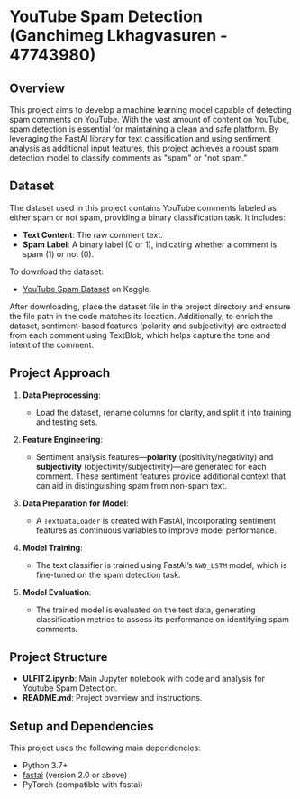 # YouTube Spam Detection (Ganchimeg Lkhagvasuren - 47743980)
## Overview

This project aims to develop a machine learning model capable of detecting spam comments on YouTube. With the vast amount of content on YouTube, spam detection is essential for maintaining a clean and safe platform. By leveraging the FastAI library for text classification and using sentiment analysis as additional input features, this project achieves a robust spam detection model to classify comments as "spam" or "not spam."

## Dataset

The dataset used in this project contains YouTube comments labeled as either spam or not spam, providing a binary classification task. It includes:

- **Text Content**: The raw comment text.
- **Spam Label**: A binary label (0 or 1), indicating whether a comment is spam (1) or not (0).

To download the dataset:
- [YouTube Spam Dataset](https://www.kaggle.com/datasets/ahsenwaheed/youtube-comments-spam-dataset) on Kaggle.
  
After downloading, place the dataset file in the project directory and ensure the file path in the code matches its location. Additionally, to enrich the dataset, sentiment-based features (polarity and subjectivity) are extracted from each comment using TextBlob, which helps capture the tone and intent of the comment.

## Project Approach

1. **Data Preprocessing**:
   - Load the dataset, rename columns for clarity, and split it into training and testing sets.

2. **Feature Engineering**:
   - Sentiment analysis features—**polarity** (positivity/negativity) and **subjectivity** (objectivity/subjectivity)—are generated for each comment. These sentiment features provide additional context that can aid in distinguishing spam from non-spam text.

3. **Data Preparation for Model**:
   - A `TextDataLoader` is created with FastAI, incorporating sentiment features as continuous variables to improve model performance.

4. **Model Training**:
   - The text classifier is trained using FastAI’s `AWD_LSTM` model, which is fine-tuned on the spam detection task.

5. **Model Evaluation**:
   - The trained model is evaluated on the test data, generating classification metrics to assess its performance on identifying spam comments.

## Project Structure

- **ULFIT2.ipynb**: Main Jupyter notebook with code and analysis for Youtube Spam Detection.
- **README.md**: Project overview and instructions.
  
## Setup and Dependencies

This project uses the following main dependencies:
- Python 3.7+
- [fastai](https://docs.fast.ai/) (version 2.0 or above)
- PyTorch (compatible with fastai)

